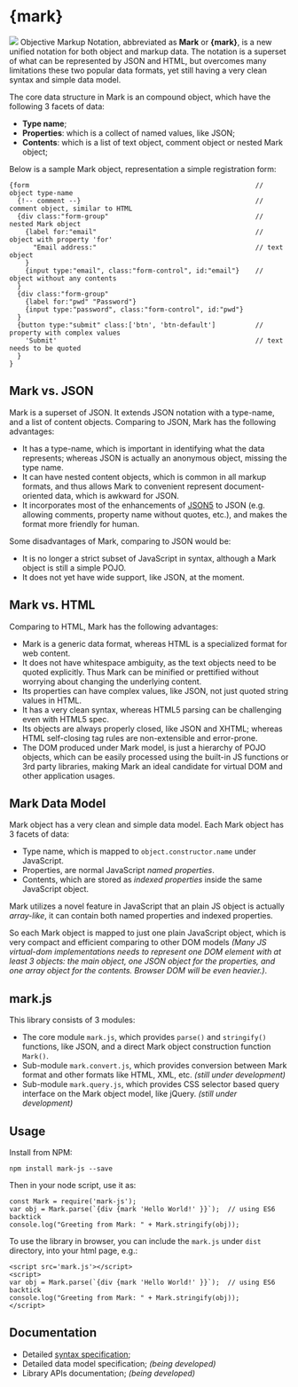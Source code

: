 # {mark}
<img src='https://api.travis-ci.org/henry-luo/mark.svg?branch=master'>
Objective Markup Notation, abbreviated as <b>Mark</b> or <b>{mark}</b>, is a new unified notation for both object and markup data. The notation is a superset of what can be represented by JSON and HTML, but overcomes many limitations these two popular data formats, yet still having a very clean syntax and simple data model.

The core data structure in Mark is an compound object, which have the following 3 facets of data:

- **Type name**;
- **Properties**: which is a collect of named values, like JSON;
- **Contents**: which is a list of text object, comment object or nested Mark object;

Below is a sample Mark object, representation a simple registration form:

```
{form                                                         // object type-name
  {!-- comment --}                                            // comment object, similar to HTML
  {div class:"form-group"                                     // nested Mark object
    {label for:"email"                                        // object with property 'for'
      "Email address:"                                        // text object
    }
    {input type:"email", class:"form-control", id:"email"}    // object without any contents
  }
  {div class:"form-group"
    {label for:"pwd" "Password"}
    {input type:"password", class:"form-control", id:"pwd"}
  }
  {button type:"submit" class:['btn', 'btn-default']          // property with complex values
  	'Submit'                                                  // text needs to be quoted
  }
}
```

## Mark vs. JSON

Mark is a superset of JSON. It extends JSON notation with a type-name, and a list of content objects. Comparing to JSON, Mark has the following advantages:

- It has a type-name, which is important in identifying what the data represents; whereas JSON is actually an anonymous object, missing the type name.
- It can have nested content objects, which is common in all markup formats, and thus allows Mark to convenient represent document-oriented data, which is awkward for JSON.
- It incorporates most of the enhancements of [JSON5](http://json5.org/) to JSON (e.g. allowing comments, property name without quotes, etc.), and makes the format more friendly for human.

Some disadvantages of Mark, comparing to JSON would be:

- It is no longer a strict subset of JavaScript in syntax, although a Mark object is still a simple POJO.
- It does not yet have wide support, like JSON, at the moment.

## Mark vs. HTML

Comparing to HTML, Mark has the following advantages:

- Mark is a generic data format, whereas HTML is a specialized format for web content.
- It does not have whitespace ambiguity, as the text objects need to be quoted explicitly. Thus Mark can be minified or prettified without worrying about changing the underlying content.
- Its properties can have complex values, like JSON, not just quoted string values in HTML.
- It has a very clean syntax, whereas HTML5 parsing can be challenging even with HTML5 spec.
- Its objects are always properly closed, like JSON and XHTML; whereas HTML self-closing tag rules are non-extensible and error-prone.
- The DOM produced under Mark model, is just a hierarchy of POJO objects, which can be easily processed using the built-in JS functions or 3rd party libraries, making Mark an ideal candidate for virtual DOM and other application usages.

## Mark Data Model

Mark object has a very clean and simple data model. Each Mark object has 3 facets of data:

- Type name, which is mapped to `object.constructor.name` under JavaScript.
- Properties, are normal JavaScript *named properties*.
- Contents, which are stored as *indexed properties* inside the same JavaScript object.

Mark utilizes a novel feature in JavaScript that an plain JS object is actually *array-like*, it can contain both named properties and indexed properties.

So each Mark object is mapped to just one plain JavaScript object, which is very compact and efficient comparing to other DOM models *(Many JS virtual-dom implementations needs to represent one DOM element with at least 3 objects: the main object, one JSON object for the properties, and one array object for the contents. Browser DOM will be even heavier.)*.

## mark.js

This library consists of 3 modules:

- The core module `mark.js`, which provides `parse()` and `stringify()` functions, like JSON, and a direct Mark object construction function `Mark()`.
- Sub-module `mark.convert.js`, which provides conversion between Mark format and other formats like HTML, XML, etc. *(still under development)*
- Sub-module `mark.query.js`, which provides CSS selector based query interface on the Mark object model, like jQuery. *(still under development)*

## Usage

Install from NPM:

```
npm install mark-js --save
```

Then in your node script, use it as:

```
const Mark = require('mark-js');
var obj = Mark.parse(`{div {mark 'Hello World!' }}`);  // using ES6 backtick
console.log("Greeting from Mark: " + Mark.stringify(obj));
```

To use the library in browser, you can include the `mark.js` under `dist` directory, into your html page, e.g.:

```
<script src='mark.js'></script>
<script>
var obj = Mark.parse(`{div {mark 'Hello World!' }}`);  // using ES6 backtick
console.log("Greeting from Mark: " + Mark.stringify(obj));
</script>
```

## Documentation

- Detailed [syntax specification](docs/mark-syntax.md);
- Detailed data model specification; *(being developed)*
- Library APIs documentation; *(being developed)*

